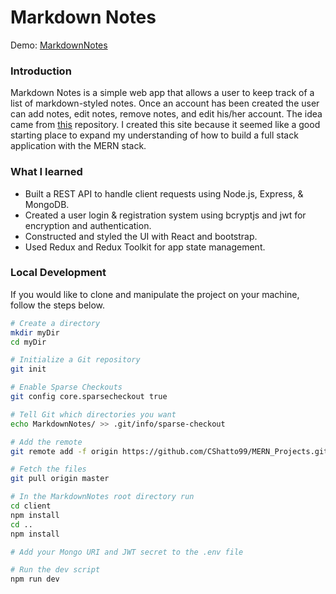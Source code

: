 # Markdown Notes

Demo: [MarkdownNotes](https://markdown-notes.herokuapp.com/)

### Introduction

Markdown Notes is a simple web app that allows a user to keep track of a list of markdown-styled notes. Once an account has been created the user can add notes, edit notes, remove notes, and edit his/her account. The idea came from [this](https://github.com/florinpop17/app-ideas) repository. I created this site because it seemed like a good starting place to expand my understanding of how to build a full stack application with the MERN stack. 

### What I learned

* Built a REST API to handle client requests using Node.js, Express, & MongoDB.
* Created a user login & registration system using bcryptjs and jwt for encryption and authentication.
* Constructed and styled the UI with React and bootstrap.
* Used Redux and Redux Toolkit for app state management.

### Local Development

If you would like to clone and manipulate the project on your machine, follow the steps below.

```bash
# Create a directory
mkdir myDir
cd myDir

# Initialize a Git repository
git init

# Enable Sparse Checkouts
git config core.sparsecheckout true

# Tell Git which directories you want
echo MarkdownNotes/ >> .git/info/sparse-checkout

# Add the remote
git remote add -f origin https://github.com/CShatto99/MERN_Projects.git

# Fetch the files
git pull origin master

# In the MarkdownNotes root directory run
cd client
npm install
cd ..
npm install

# Add your Mongo URI and JWT secret to the .env file

# Run the dev script
npm run dev
```
